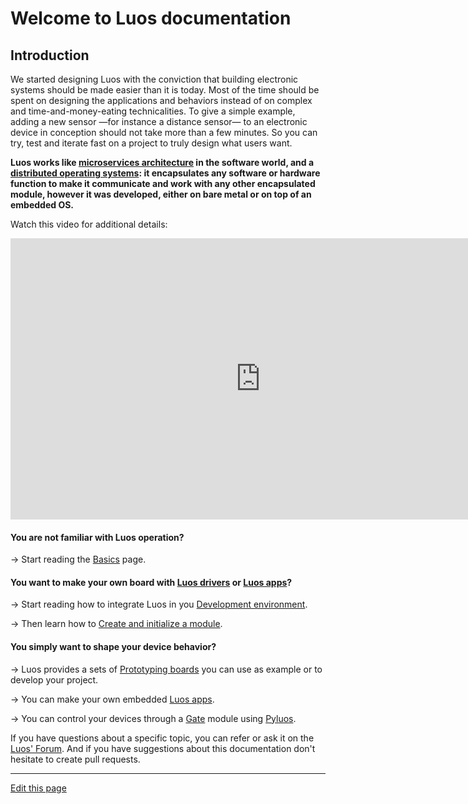 # Welcome to Luos documentation

## Introduction

We started designing Luos with the conviction that building electronic systems should be made easier than it is today. Most of the time should be spent on designing the applications and behaviors instead of on complex and time-and-money-eating technicalities. To give a simple example, adding a new sensor &mdash;for instance a distance sensor&mdash; to an electronic device in conception should not take more than a few minutes. So you can try, test and iterate fast on a project to truly design what users want.

**Luos works like <a href="https://en.wikipedia.org/wiki/Microservices" target="_blank">microservices architecture</a> in the software world, and a <a href="https://en.wikipedia.org/wiki/Distributed_operating_system" target="_blank">distributed operating systems</a>: it encapsulates any software or hardware function to make it communicate and work with any other encapsulated module, however it was developed, either on bare metal or on top of an embedded OS.**

Watch this video for additional details:

<iframe width="800" height="450" src="https://www.youtube.com/embed/xQe3z0M_FE8?feature=oembed" frameborder="0" allow="accelerometer; autoplay; encrypted-media; gyroscope; picture-in-picture" allowfullscreen></iframe><br />

#### You are not familiar with Luos operation?

&#8594; Start reading the [Basics](./_pages/overview/general-basics.md) page.

#### You want to make your own board with [Luos drivers](./_pages/low/modules/drivers.md) or [Luos apps](./_pages/low/modules/apps.md)?

&#8594; Start reading how to integrate Luos in you [Development environment](./_pages/low/dev-env.md).

&#8594; Then learn how to [Create and initialize a module](./_pages/low/modules/create-init.md).

#### You simply want to shape your device behavior?

&#8594; Luos provides a sets of [Prototyping boards](./_pages/prototyping_boards/boards-list.md) you can use as example or to develop your project.

&#8594; You can make your own embedded [Luos apps](./_pages/low/modules/apps.md).

&#8594; You can control your devices through a [Gate](./_pages/high/modules_list/gate.md) module using [Pyluos](./_pages/high/pyluos.md).

 If you have questions about a specific topic, you can refer or ask it on the <a href="https://community.luos.io" target="_blank">Luos' Forum</a>. And if you have suggestions about this documentation don't hesitate to create pull requests.

<hr>

<div class="cust_edit_page"><a href="https://{{gh_path}}/index.md">Edit this page</a></div>
